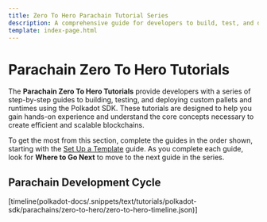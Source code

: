 ```yaml
---
title: Zero To Hero Parachain Tutorial Series
description: A comprehensive guide for developers to build, test, and deploy custom pallets and runtimes, leveraging the full potential of the Polkadot SDK.
template: index-page.html
---
```


# Parachain Zero To Hero Tutorials

The **Parachain Zero To Hero Tutorials** provide developers with a series of step-by-step guides to building, testing, and deploying custom pallets and runtimes using the Polkadot SDK. These tutorials are designed to help you gain hands-on experience and understand the core concepts necessary to create efficient and scalable blockchains.

To get the most from this section, complete the guides in the order shown, starting with the [Set Up a Template](/tutorials/polkadot-sdk/parachains/zero-to-hero/set-up-a-template/) guide. As you complete each guide, look for **Where to Go Next** to move to the next guide in the series.

## Parachain Development Cycle

[timeline(polkadot-docs/.snippets/text/tutorials/polkadot-sdk/parachains/zero-to-hero/zero-to-hero-timeline.json)]